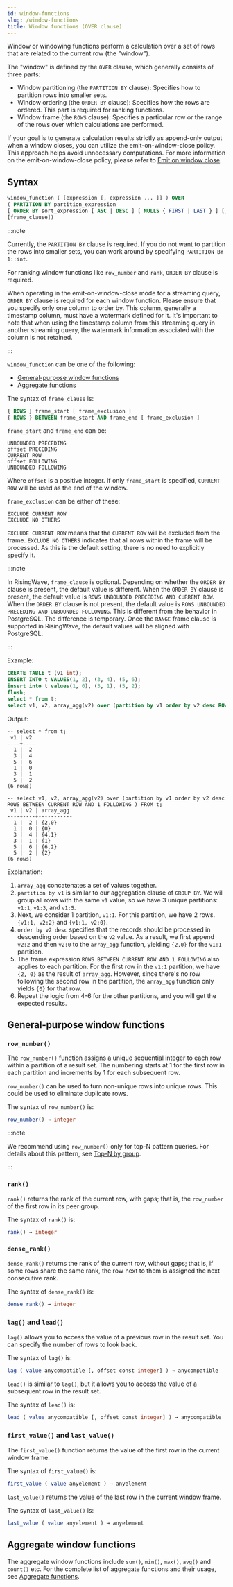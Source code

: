 ```yaml
---
id: window-functions
slug: /window-functions
title: Window functions (OVER clause)
---
```

<head>
  <link rel="canonical" href="https://docs.risingwave.com/docs/current/window-functions/" />
</head>

Window or windowing functions perform a calculation over a set of rows that are related to the current row (the "window").

The "window" is defined by the `OVER` clause, which generally consists of three parts:

- Window partitioning (the `PARTITION BY` clause): Specifies how to partition rows into smaller sets.
- Window ordering (the `ORDER BY` clause): Specifies how the rows are ordered. This part is required for ranking functions.
- Window frame (the `ROWS` clause): Specifies a particular row or the range of the rows over which calculations are performed.

If your goal is to generate calculation results strictly as append-only output when a window closes, you can utilize the emit-on-window-close policy. This approach helps avoid unnecessary computations. For more information on the emit-on-window-close policy, please refer to [Emit on window close](/transform/emit-on-window-close.md).

## Syntax

```sql
window_function ( [expression [, expression ... ]] ) OVER 
( PARTITION BY partition_expression 
[ ORDER BY sort_expression [ ASC | DESC ] [ NULLS { FIRST | LAST } ] [, ...] ]
[frame_clause])
```

:::note

Currently, the `PARTITION BY` clause is required. If you do not want to partition the rows into smaller sets, you can work around by specifying `PARTITION BY 1::int`.

For ranking window functions like `row_number` and `rank`, `ORDER BY` clause is required.

When operating in the emit-on-window-close mode for a streaming query, `ORDER BY` clause is required for each window function. Please ensure that you specify only one column to order by. This column, generally a timestamp column, must have a watermark defined for it. It's important to note that when using the timestamp column from this streaming query in another streaming query, the watermark information associated with the column is not retained.

:::

`window_function` can be one of the following:

- [General-purpose window functions](#general-purpose-window-functions)
- [Aggregate functions](#aggregate-window-functions)

The syntax of `frame_clause` is:

```sql
{ ROWS } frame_start [ frame_exclusion ]
{ ROWS } BETWEEN frame_start AND frame_end [ frame_exclusion ]
```

`frame_start` and `frame_end` can be:

```
UNBOUNDED PRECEDING
offset PRECEDING
CURRENT ROW
offset FOLLOWING
UNBOUNDED FOLLOWING
```

Where `offset` is a positive integer. If only `frame_start` is specified, `CURRENT ROW` will be used as the end of the window.

`frame_exclusion` can be either of these:

```
EXCLUDE CURRENT ROW
EXCLUDE NO OTHERS
```

`EXCLUDE CURRENT ROW` means that the `CURRENT ROW` will be excluded from the frame.
`EXCLUDE NO OTHERS` indicates that all rows within the frame will be processed. As this is the default setting, there is no need to explicitly specify it.

:::note

In RisingWave, `frame_clause` is optional. Depending on whether the `ORDER BY` clause is present, the default value is different. When the `ORDER BY` clause is present, the default value is `ROWS UNBOUNDED PRECEDING AND CURRENT ROW`. When the `ORDER BY` clause is not present, the default value is `ROWS UNBOUNDED PRECEDING AND UNBOUNDED FOLLOWING`. This is different from the behavior in PostgreSQL. The difference is temporary. Once the `RANGE` frame clause is supported in RisingWave, the default values will be aligned with PostgreSQL.

:::

Example:
```sql
CREATE TABLE t (v1 int);
INSERT INTO t VALUES(1, 2), (3, 4), (5, 6);
insert into t values(1, 0), (3, 1), (5, 2);
flush;
select * from t;
select v1, v2, array_agg(v2) over (partition by v1 order by v2 desc ROWS BETWEEN CURRENT ROW AND 1 FOLLOWING ) FROM t;
```

Output:
```
-- select * from t;
 v1 | v2 
----+----
  1 |  2
  3 |  4
  5 |  6
  1 |  0
  3 |  1
  5 |  2
(6 rows)

-- select v1, v2, array_agg(v2) over (partition by v1 order by v2 desc ROWS BETWEEN CURRENT ROW AND 1 FOLLOWING ) FROM t;
 v1 | v2 | array_agg 
----+----+-----------
  1 |  2 | {2,0}
  1 |  0 | {0}
  3 |  4 | {4,1}
  3 |  1 | {1}
  5 |  6 | {6,2}
  5 |  2 | {2}
(6 rows)
```

Explanation:
1. `array_agg` concatenates a set of values together.
2. `partition by v1` is similar to our aggregation clause of `GROUP BY`. We will group all rows with the same `v1` value, so we have 3 unique partitions: `v1:1`, `v1:3`, and `v1:5`.
4. Next, we consider 1 partition, `v1:1`. For this partition, we have 2 rows.
   `{v1:1, v2:2}` and `{v1:1, v2:0}`.
5. `order by v2 desc` specifies that the records should be processed in descending order based on the `v2` value. As a result, we first append `v2:2` and then `v2:0` to the `array_agg` function, yielding `{2,0}` for the `v1:1` partition.
6. The frame expression `ROWS BETWEEN CURRENT ROW AND 1 FOLLOWING` also applies to each partition. For the first row in the `v1:1` partition, we have `{2, 0}` as the result of `array_agg`. However, since there's no row following the second row in the partition, the `array_agg` function only yields `{0}` for that row.
7. Repeat the logic from 4-6 for the other partitions, and you will get the expected results.

## General-purpose window functions

### `row_number()`

The `row_number()` function assigns a unique sequential integer to each row within a partition of a result set. The numbering starts at 1 for the first row in each partition and increments by 1 for each subsequent row.

`row_number()` can be used to turn non-unique rows into unique rows. This could be used to eliminate duplicate rows.

The syntax of `row_number()` is:

```sql
row_number() → integer
```

:::note

We recommend using `row_number()` only for top-N pattern queries. For details about this pattern, see [Top-N by group](/sql/syntax/sql-pattern-topn.md).

:::

### `rank()`

`rank()` returns the rank of the current row, with gaps; that is, the `row_number` of the first row in its peer group.

The syntax of `rank()` is:

```sql
rank() → integer
```

### `dense_rank()`

`dense_rank()` returns the rank of the current row, without gaps; that is, if some rows share the same rank, the row next to them is assigned the next consecutive rank.

The syntax of `dense_rank()` is:

```sql
dense_rank() → integer
```

### `lag()` and `lead()`

`lag()` allows you to access the value of a previous row in the result set. You can specify the number of rows to look back.

The syntax of `lag()` is:

```sql
lag ( value anycompatible [, offset const integer] ) → anycompatible
```

`lead()` is similar to `lag()`, but it allows you to access the value of a subsequent row in the result set.

The syntax of `lead()` is:

```sql
lead ( value anycompatible [, offset const integer] ) → anycompatible
```

### `first_value()` and `last_value()`

The `first_value()` function returns the value of the first row in the current window frame.

The syntax of `first_value()` is:

```sql
first_value ( value anyelement ) → anyelement
```

`last_value()` returns the value of the last row in the current window frame.

The syntax of `last_value()` is:

```sql
last_value ( value anyelement ) → anyelement
```

## Aggregate window functions

The aggregate window functions include `sum()`, `min()`, `max()`, `avg()` and `count()` etc. For the complete list of aggregate functions and their usage, see [Aggregate functions](../sql/functions-operators/sql-function-aggregate.md).
